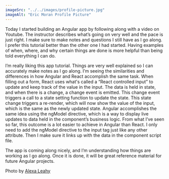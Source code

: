 ```yaml
---
imageSrc: "../../images/profile-picture.jpg"
imageAlt: "Eric Moran Profile Picture"
---
```


Today I started building an Angular app by following along with a video on Youtube. The instructor describes what’s going on very well and the pace is just right. I make sure to make notes and questions I still have as I go along. I prefer this tutorial better than the other one I had started. Having examples of when, where, and why certain things are done is more helpful than being told everything I can do.

I’m really liking this app tutorial. Things are very well explained so I can accurately make notes as I go along. I’m seeing the similarities and differences in how Angular and React accomplish the same task. When filling out a form, React uses what's called a “React controlled input” to update and keep track of the value in the input. The data is held in state, and when there is a change, a change event is emitted. This change event triggers a call to a state setting function to update the state. This state change triggers a re-render, which will now show the value of the input, which is the same as the newly updated state. Angular accomplishes the same idea using the ngModel directive, which is a way to display live updates to data held in the component’s business logic. From what I’ve seen so far, this outcome is a lot easier to achieve in Angular than React. I only need to add the ngModel directive to the input tag just like any other attribute. Then I make sure it links up with the data in the component script file.

The app is coming along nicely, and I’m understanding how things are working as I go along. Once it is done, it will be great reference material for future Angular projects.

Photo by <a href="mailto:alexakleahy@gmail.com" target="_blank" rel="nofollow noopener noreferrer" aria-label="External Link"><u>Alexa Leahy</u></a>
